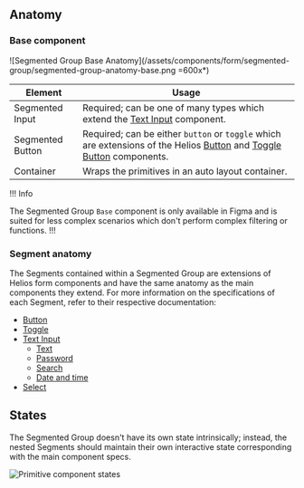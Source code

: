 ## Anatomy

### Base component

![Segmented Group Base Anatomy](/assets/components/form/segmented-group/segmented-group-anatomy-base.png =600x*)

| Element | Usage |
|---------|-------|
| Segmented Input | Required; can be one of many types which extend the [Text Input](/components/form/text-input) component. |
| Segmented Button | Required; can be either `button` or `toggle` which are extensions of the Helios [Button](/components/button) and [Toggle Button](/components/dropdown#toggle) components. |
| Container | Wraps the primitives in an auto layout container. |

!!! Info

The Segmented Group `Base` component is only available in Figma and is suited for less complex scenarios which don't perform complex filtering or functions.
!!!

### Segment anatomy

The Segments contained within a Segmented Group are extensions of Helios form components and have the same anatomy as the main components they extend. For more information on the specifications of each Segment, refer to their respective documentation:

- [Button](/components/button)
- [Toggle](/components/dropdown#toggle)
- [Text Input](/components/form/text-input)
    - [Text](/components/form/text-input#text)
    - [Password](/components/form/text-input#password)
    - [Search](/components/form/text-input#search)
    - [Date and time](/components/form/text-input#date-and-time)
- [Select](/components/form/select)

## States

The Segmented Group doesn't have its own state intrinsically; instead, the nested Segments should maintain their own interactive state corresponding with the main component specs.

![Primitive component states](/assets/components/form/segmented-group/segmented-group-states.png)